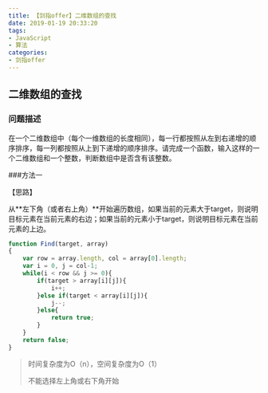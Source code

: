 ```yaml
---
title: 【剑指offer】二维数组的查找
date: 2019-01-19 20:33:20
tags:
- JavaScript
- 算法
categories:
- 剑指offer
---
```


## 二维数组的查找

### 问题描述

在一个二维数组中（每个一维数组的长度相同），每一行都按照从左到右递增的顺序排序，每一列都按照从上到下递增的顺序排序。请完成一个函数，输入这样的一个二维数组和一个整数，判断数组中是否含有该整数。

###方法一

【思路】

从**左下角（或者右上角）**开始遍历数组，如果当前的元素大于target，则说明目标元素在当前元素的右边；如果当前的元素小于target，则说明目标元素在当前元素的上边。

```javascript
function Find(target, array)
{
    var row = array.length, col = array[0].length; 
    var i = 0, j = col-1;
    while(i < row && j >= 0){
        if(target > array[i][j]){
            i++;
        }else if(target < array[i][j]){
            j--;
        }else{
            return true;
        }
    }
    return false;
}
```

> 时间复杂度为O（n），空间复杂度为O（1）
>
> 不能选择左上角或右下角开始
